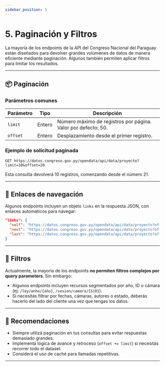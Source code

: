 ```yaml
---
sidebar_position: 5
---
```


# 5. Paginación y Filtros

La mayoría de los endpoints de la API del Congreso Nacional del Paraguay están diseñados para devolver grandes volúmenes de datos de manera eficiente mediante paginación. Algunos también permiten aplicar filtros para limitar los resultados.

---

## 📦 Paginación

### Parámetros comunes

| Parámetro | Tipo    | Descripción                                                   |
|---------- |---------|---------------------------------------------------------------|
| `limit`   | Entero  | Número máximo de registros por página. Valor por defecto: 50. |
| `offset`  | Entero  | Desplazamiento desde el primer registro.                      |

### Ejemplo de solicitud paginada

```
GET https://datos.congreso.gov.py/opendata/api/data/proyecto?limit=10&offset=20
```

Esta consulta devolverá 10 registros, comenzando desde el número 21.

---

## 🔗 Enlaces de navegación

Algunos endpoints incluyen un objeto `links` en la respuesta JSON, con enlaces automáticos para navegar:

```json
"links": {
  "self": "https://datos.congreso.gov.py/opendata/api/data/proyecto?offset=0&limit=10",
  "next": "https://datos.congreso.gov.py/opendata/api/data/proyecto?offset=10&limit=10",
  "last": "https://datos.congreso.gov.py/opendata/api/data/proyecto?offset=110&limit=10"
}
```

---

## 🎯 Filtros

Actualmente, la mayoría de los endpoints **no permiten filtros complejos por query parameters**. Sin embargo:

- Algunos endpoints incluyen recursos segmentados por año, ID o cámara (ej: `/ley/anho/{año}`, `/sesion/camara/{S|D}`).
- Si necesitás filtrar por fechas, cámaras, autores o estado, deberás hacerlo del lado del cliente una vez que tengas los datos.

---

## 📝 Recomendaciones

- Siempre utilizá paginación en tus consultas para evitar respuestas demasiado grandes.
- Implementá lógica de avance y retroceso (`offset += limit`) si necesitás recorrer todo el dataset.
- Considerá el uso de caché para llamadas repetitivas.

---
